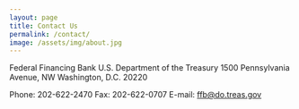 ```yaml
---
layout: page
title: Contact Us
permalink: /contact/
image: /assets/img/about.jpg
---
```

Federal Financing Bank
U.S. Department of the Treasury
1500 Pennsylvania Avenue, NW
Washington, D.C. 20220

Phone: 202-622-2470
Fax: 202-622-0707
E-mail: ffb@do.treas.gov
